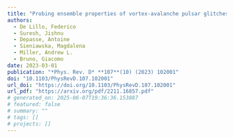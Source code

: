 ```yaml
---
title: "Probing ensemble properties of vortex-avalanche pulsar glitches with a stochastic gravitational-wave background search"
authors:
  - De Lillo, Federico
  - Suresh, Jishnu
  - Depasse, Antoine
  - Sieniawska, Magdalena
  - Miller, Andrew L.
  - Bruno, Giacomo
date: 2023-03-01
publication: "*Phys. Rev. D* **107**(10) (2023) 102001"
doi: "10.1103/PhysRevD.107.102001"
url_doi: "https://doi.org/10.1103/PhysRevD.107.102001"
url_pdf: "https://arxiv.org/pdf/2211.16857.pdf"
# generated_on: 2025-06-07T19:36:36.153887
# featured: false
# summary: ""
# tags: []
# projects: []
---
```

